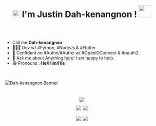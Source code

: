<h1 align="center">
  <a target="_blank">
    <img src="https://github.com/JayantGoel001/JayantGoel001/blob/master/GIF/Earth.gif" width="24px" style="max-width:100%;">
  </a>
I'm Justin Dah-kenangnon !
    <img src="https://github.com/JayantGoel001/JayantGoel001/blob/master/GIF/Hi.gif" width="40px" />
</h1>

<br/>
<br/>



- Call me **Dah-kenangnon**
- 👨🏿‍💻 Dev w/ #Python,  #NodeJs &  #Flutter 
- 🥸 Confident on #Authn/#Authz  w/ #OpenIDConnect & #oauth2.
- 💬 Ask me about Anything [here](https://github.com/Dahkenangnon/Dahkenangnon/issues/)! I am happy to help.
- 😄 Pronouns : **He/Him/His**
<br/>
<br/>
  <img align="center" height="auto" width="auto" alt="Dah-kenangnon Banner" src="https://pbs.twimg.com/profile_banners/1254550764489506818/1652358682/1080x360">

<h1 align="center">
  
![](http://github-profile-summary-cards.vercel.app/api/cards/profile-details?username=Dahkenangnon&theme=github)  
![](http://github-profile-summary-cards.vercel.app/api/cards/repos-per-language?username=Dahkenangnon&theme=github)  ![](http://github-profile-summary-cards.vercel.app/api/cards/most-commit-language?username=Dahkenangnon&theme=github)  
 ![](http://github-profile-summary-cards.vercel.app/api/cards/stats?username=Dahkenangnon&theme=github)  ![](http://github-profile-summary-cards.vercel.app/api/cards/productive-time?username=Dahkenangnon&theme=github&utcOffset=8)  
  
</h1>











